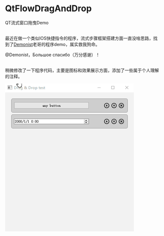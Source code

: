 # QtFlowDragAndDrop

QT流式窗口拖曳Demo<br><br>

最近在做一个类似IOS快捷指令的程序，流式步骤框架搭建方面一直没啥思路，找到了[Demonist](https://github.com/Demonist)老哥的程序demo，属实救我狗命。

@Demonist，Большое спасибо（万分感谢）！<br><br>

稍微修改了一下程序代码，主要是图标和效果展示方面，添加了一些属于个人理解的注释。

![演示12](https://github.com/kongbaiku/QtFlowDragAndDrop/blob/main/gif/example.gif)<br><br>
